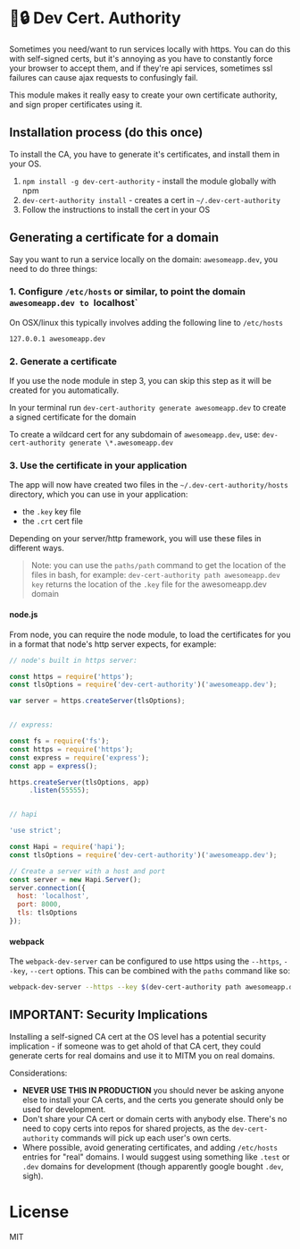 # 💚🔒 Dev Cert. Authority

Sometimes you need/want to run services locally with https. You can do this with self-signed certs, but it's annoying as you have to constantly force your browser to accept them, and if they're api services, sometimes ssl failures can cause ajax requests to confusingly fail.

This module makes it really easy to create your own certificate authority, and sign proper certificates using it.


## Installation process (do this once)

To install the CA, you have to generate it's certificates, and install them in your OS.

1. `npm install -g dev-cert-authority` - install the module globally with npm
2. `dev-cert-authority install` - creates a cert in `~/.dev-cert-authority`
3. Follow the instructions to install the cert in your OS


## Generating a certificate for a domain

Say you want to run a service locally on the domain: `awesomeapp.dev`, you need to do three things:

### 1. Configure `/etc/hosts` or similar, to point the domain `awesomeapp.dev to `localhost`

On OSX/linux this typically involves adding the following line to `/etc/hosts`

```
127.0.0.1 awesomeapp.dev
```


### 2. Generate a certificate

If you use the node module in step 3, you can skip this step as it will be created for you automatically.

In your terminal run `dev-cert-authority generate awesomeapp.dev` to create a signed certificate for the domain

To create a wildcard cert for any subdomain of `awesomeapp.dev`, use: `dev-cert-authority generate \*.awesomeapp.dev`


### 3. Use the certificate in your application

The app will now have created two files in the `~/.dev-cert-authority/hosts` directory, which you can use in your application:

* the `.key` key file
* the `.crt` cert file

Depending on your server/http framework, you will use these files in different ways.

> Note: you can use the `paths/path` command to get the location of the files in bash, for example: `dev-cert-authority path awesomeapp.dev key` returns the location of the `.key` file for the awesomeapp.dev domain


#### node.js

From node, you can require the node module, to load the certificates for you in a format that node's http server expects, for example:

```javascript
// node's built in https server:

const https = require('https');
const tlsOptions = require('dev-cert-authority')('awesomeapp.dev');

var server = https.createServer(tlsOptions);


// express:

const fs = require('fs');
const https = require('https');
const express = require('express');
const app = express();

https.createServer(tlsOptions, app)
     .listen(55555);


// hapi

'use strict';

const Hapi = require('hapi');
const tlsOptions = require('dev-cert-authority')('awesomeapp.dev');

// Create a server with a host and port
const server = new Hapi.Server();
server.connection({
  host: 'localhost',
  port: 8000,
  tls: tlsOptions
});
```


#### webpack

The `webpack-dev-server` can be configured to use https using the `--https`, `--key`, `--cert` options. This can be combined with the `paths` command like so:

```sh
webpack-dev-server --https --key $(dev-cert-authority path awesomeapp.dev key) --cert $(dev-cert-authority path awesomeapp.dev cert)
```


## IMPORTANT: Security Implications

Installing a self-signed CA cert at the OS level has a potential security implication - if someone was to get ahold of that CA cert, they could generate certs for real domains and use it to MITM you on real domains.

Considerations:

* **NEVER USE THIS IN PRODUCTION** you should never be asking anyone else to install your CA certs, and the certs you generate should only be used for development.
* Don't share your CA cert or domain certs with anybody else. There's no need to copy certs into repos for shared projects, as the `dev-cert-authority` commands will pick up each user's own certs.
* Where possible, avoid generating certificates, and adding `/etc/hosts` entries for "real" domains. I would suggest using something like `.test` or `.dev` domains for development (though apparently google bought `.dev`, sigh).

# License

MIT
